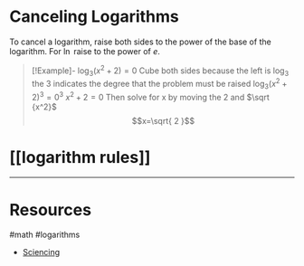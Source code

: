 
# Canceling Logarithms  
To cancel a logarithm, raise both sides to the power of the base of the logarithm. For $\ln$ raise to the power of $e$.

> [!Example]- $\log_{3}(x^2+2) =0$
> Cube both sides because the left is $\log_{3}$ the 3 indicates the degree that the problem must be raised
> $\log_{3}(x^2+2)^3 =0^3$
> $x^2+2 = 0$
> Then solve for x by moving the 2 and $\sqrt {x^2}$
> $$x=\sqrt{ 2 }$$


# [[logarithm rules]]





---
# Resources

#math #logarithms  

- [Sciencing](https://sciencing.com/rid-logarithms-8659083.html)